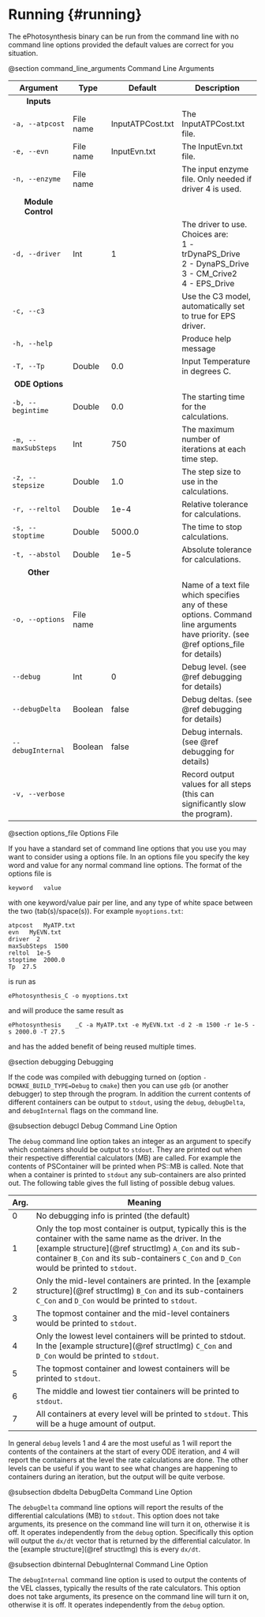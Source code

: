 # Running    {#running}


The ePhotosynthesis binary can be run from the command line with no command line options provided the default values are correct for you situation.

@section command_line_arguments Command Line Arguments

| Argument | Type | Default | Description |
| -------- | ---- | ------- | ----------- |
| <b><center>Inputs</center></b> ||||
| `-a, --atpcost` | File name | InputATPCost.txt | The InputATPCost.txt file. |
| `-e, --evn` | File name | InputEvn.txt | The InputEvn.txt file. |
| `-n, --enzyme` | File name | | The input enzyme file. Only needed if driver 4 is used. |
| <b><center>Module Control</center></b> ||||
| `-d, --driver` | Int | 1 | The driver to use. Choices are:<br>1 - trDynaPS_Drive<br>2 - DynaPS_Drive<br>3 - CM_Crive2<br>4 - EPS_Drive |
| `-c, --c3` | | | Use the C3 model, automatically set to true for EPS driver. |
| `-h, --help` | | | Produce help message |
| `-T, --Tp` | Double | 0.0 | Input Temperature in degrees C. |
| <b><center>ODE Options</center></b> ||||
| `-b, --begintime` | Double | 0.0 | The starting time for the calculations. |
| `-m, --maxSubSteps` | Int | 750 | The maximum number of iterations at each time step. |
| `-z, --stepsize` | Double | 1.0 | The step size to use in the calculations. |
| `-r, --reltol` | Double | 1e-4 | Relative tolerance for calculations. |
| `-s, --stoptime` | Double | 5000.0 | The time to stop calculations. |
| `-t, --abstol` | Double | 1e-5 | Absolute tolerance for calculations. |
| <b><center>Other</center></b> ||||
| `-o, --options` | File name | | Name of a text file which specifies any of these options. Command line arguments have priority. (see @ref options_file for details) |
| `--debug` | Int | 0 | Debug level. (see @ref debugging for details) |
| `--debugDelta` | Boolean | false | Debug deltas. (see @ref debugging for details) |
| `--debugInternal` | Boolean | false | Debug internals. (see @ref debugging for details) |
| `-v, --verbose` | | | Record output values for all steps (this can significantly slow the program). |

@section options_file Options File

If you have a standard set of command line options that you use you may want to consider using a options file. In an options file you specify the key word and value for any normal command line options. The format of the options file is

    keyword   value

with one keyword/value pair per line, and any type of white space between the two (tab(s)/space(s)). For example `myoptions.txt`:

    atpcost   MyATP.txt
    evn   MyEVN.txt
    driver  2
    maxSubSteps  1500
    reltol  1e-5
    stoptime  2000.0
    Tp  27.5
    
is run as 

    ePhotosynthesis_C -o myoptions.txt

and will produce the same result as 
    
    ePhotosynthesis    _C -a MyATP.txt -e MyEVN.txt -d 2 -m 1500 -r 1e-5 -s 2000.0 -T 27.5

and has the added benefit of being reused multiple times.


@section debugging Debugging

If the code was compiled with debugging turned on (option `-DCMAKE_BUILD_TYPE=Debug` to `cmake`) then you can use `gdb` (or another debugger) to step through the program. In addition the current contents of different containers can be output to `stdout`, using the `debug`, `debugDelta`, and `debugInternal` flags on the command line.

@subsection debugcl Debug Command Line Option

The `debug` command line option takes an integer as an argument to specify which containers should be output to `stdout`. They are printed out when their respective differential calculators (MB) are called. For example the contents of PSContainer will be printed when PS::MB is called. Note that when a container is printed to `stdout` any sub-containers are also printed out. The following table gives the full listing of possible debug values.

| Arg. | Meaning |
| ---- | ------- |
| 0    | No debugging info is printed (the default) |
| 1    | Only the top most container is output, typically this is the container with the same name as the driver. In the [example structure](@ref structImg) `A_Con` and its sub-container `B_Con` and its sub-containers `C_Con` and `D_Con` would be printed to `stdout`. |
| 2    | Only the mid-level containers are printed. In the [example structure](@ref structImg) `B_Con` and its sub-containers `C_Con` and `D_Con` would be printed to `stdout`.|
| 3    | The topmost container and the mid-level containers would be printed to `stdout`. |
| 4    | Only the lowest level containers will be printed to stdout. In the [example structure](@ref structImg) `C_Con` and `D_Con` would be printed to `stdout`. |
| 5    | The topmost container and lowest containers will be printed to `stdout`. |
| 6    | The middle and lowest tier containers will be printed to `stdout`. |
| 7    | All containers at every level will be printed to `stdout`. This will be a huge amount of output. |

In general `debug` levels 1 and 4 are the most useful as 1 will report the contents of the containers at the start of every ODE iteration, and 4 will report the containers at the level the rate calculations are done. The other levels can be useful if you want to see what changes are happening to containers during an iteration, but the output will be quite verbose.

@subsection dbdelta DebugDelta Command Line Option

The `debugDelta` command line options will report the results of the differential calculations (MB) to `stdout`. This option does not take arguments, its presence on the command line will turn it on, otherwise it is off. It operates independently from the `debug` option. Specifically this option will output the `dx/dt` vector that is returned by the differential calculator. In the [example structure](@ref structImg) this is every `dx/dt`.

@subsection dbinternal DebugInternal Command Line Option

The `debugInternal` command line option is used to output the contents of the VEL classes, typically the results of the rate calculators. This option does not take arguments, its presence on the command line will turn it on, otherwise it is off. It operates independently from the `debug` option.


